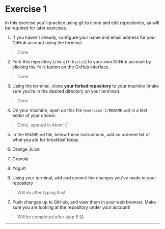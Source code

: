 # Exercise 1
In this exercise you'll practice using git to clone and edit repositories, as will be required for later exercises.

1. If you haven't already, configure your name and email address for your GitHub account using the terminal.
>Done

2. Fork this repository (`ch4-git-basics`) to your own GitHub account by clicking the `fork` button on the GitHub interface.
> Done

3. Using the terminal, clone **your forked repository** to your machine (make sure you're in the desired directory on your terminal).
> Done

4. On your machine, open up this file (`exercise-1/README.md`) in a text editor of your choice.
> Done, opened in Atom! :)

5. In the `README.md` file, below these instructions, add an ordered list of what you ate for breakfast today.
 1. Orange Juice
 2. Granola
 3. Yogurt

6. Using your terminal, add and commit the changes you've made to your repository
> Will do after typing this!

7. Push changes up to GitHub, and view them in your web browser. Make sure you are looking at the repository under _your_ account!
> Will be completed after step 6 :smile:
---
